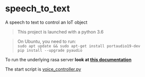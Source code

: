 # speech_to_text
A speech to text to control an IoT object

>This project is launched with a python 3.6

> On Ubuntu, you need to run:  
> `sudo apt update && sudo apt-get install portaudio19-dev`  
> `pip install --upgrade pyaudio`

To run the underlying rasa server __look at [this documentation](plant_intent_recognizer/README.md)__

The start script is [voice_controller.py](voice_controller.py)